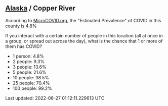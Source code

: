 
## [Alaska](/united-states/alaska) / Copper River

According to [MicroCOVID.org](http://microcovid.org),
the "Estimated Prevalence" of COVID in this county is 4.8%

If you interact with a certain number of people in this location
(all at once in a group, or spread out across the day), what is the chance that
1 or more of them has COVID?

- 1 person: 4.8%
- 2 people: 9.3%
- 3 people: 13.6%
- 5 people: 21.6%
- 10 people: 38.5%
- 25 people: 70.4%
- 100 people: 99.2%

Last updated: 2022-06-27 01:12:11.229613 UTC
